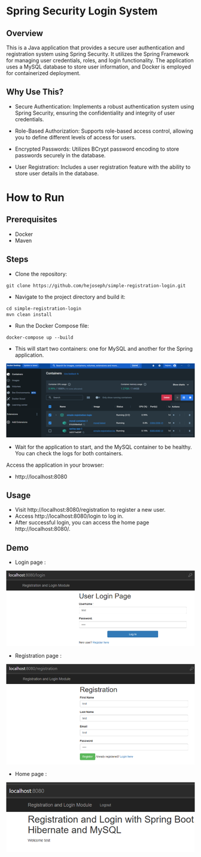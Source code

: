 # Spring Security Login System
## Overview
This is a Java application that provides a secure user authentication and registration system using Spring Security. It utilizes the Spring Framework for managing user credentials, roles, and login functionality. The application uses a MySQL database to store user information, and Docker is employed for containerized deployment.

## Why Use This?
- Secure Authentication: Implements a robust authentication system using Spring Security, ensuring the confidentiality and integrity of user credentials.

- Role-Based Authorization: Supports role-based access control, allowing you to define different levels of access for users.

- Encrypted Passwords: Utilizes BCrypt password encoding to store passwords securely in the database.

- User Registration: Includes a user registration feature with the ability to store user details in the database.

# How to Run
## Prerequisites
- Docker
- Maven

## Steps
- Clone the repository:
```
git clone https://github.com/hejoseph/simple-registration-login.git
```
- Navigate to the project directory and build it:
```
cd simple-registration-login
mvn clean install
```
- Run the Docker Compose file:
```
docker-compose up --build
```
- This will start two containers: one for MySQL and another for the Spring application.

![docker_compose_up](screenshots/docker_compose_up.png)


- Wait for the application to start, and the MySQL container to be healthy. You can check the logs for both containers.

Access the application in your browser:

- http://localhost:8080

## Usage
- Visit http://localhost:8080/registration to register a new user.
- Access http://localhost:8080/login to log in.
- After successful login, you can access the home page http://localhost:8080/.

## Demo
- Login page : 

![login_page](screenshots/login.png)

- Registration page : 

![registration_page](screenshots/registration.png)

- Home page :

![homepage](screenshots/homepage.png)